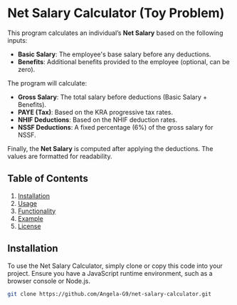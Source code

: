 # Net Salary Calculator (Toy Problem)

This program calculates an individual’s **Net Salary** based on the following inputs:

- **Basic Salary**: The employee's base salary before any deductions.
- **Benefits**: Additional benefits provided to the employee (optional, can be zero).
  
The program will calculate:

- **Gross Salary**: The total salary before deductions (Basic Salary + Benefits).
- **PAYE (Tax)**: Based on the KRA progressive tax rates.
- **NHIF Deductions**: Based on the NHIF deduction rates.
- **NSSF Deductions**: A fixed percentage (6%) of the gross salary for NSSF.

Finally, the **Net Salary** is computed after applying the deductions. The values are formatted for readability.

## Table of Contents

1. [Installation](#installation)
2. [Usage](#usage)
3. [Functionality](#functionality)
4. [Example](#example)
5. [License](#license)

## Installation

To use the Net Salary Calculator, simply clone or copy this code into your project. Ensure you have a JavaScript runtime environment, such as a browser console or Node.js.

```bash
git clone https://github.com/Angela-G9/net-salary-calculator.git
